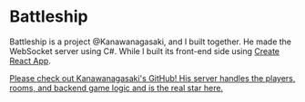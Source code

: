 # Battleship

Battleship is a project @Kanawanagasaki, and I built together. He made the WebSocket server using C#. While I built its front-end side using [Create React App](https://github.com/facebook/create-react-app).

[Please check out Kanawanagasaki's GitHub! His server handles the players, rooms, and backend game logic and is the real star here.](https://github.com/Kanawanagasaki/BattleshipWebsocketServer)
